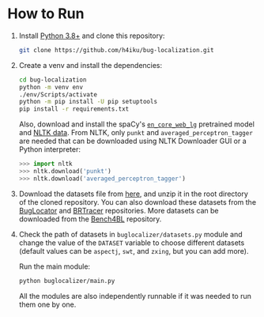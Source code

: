 # How to Run

1. Install [Python 3.8+](https://www.python.org/) and clone this repository:

    ```bash
    git clone https://github.com/h4iku/bug-localization.git
    ```

2. Create a venv and install the dependencies:

    ```bash
    cd bug-localization
    python -m venv env
    ./env/Scripts/activate
    python -m pip install -U pip setuptools
    pip install -r requirements.txt
    ```

    Also, download and install the spaCy's [`en_core_web_lg`](https://spacy.io/models/en#en_core_web_lg) pretrained model and [NLTK data](http://www.nltk.org/data.html). From NLTK, only `punkt` and `averaged_perceptron_tagger` are needed that can be downloaded using NLTK Downloader GUI or a Python interpreter:

    ```python
    >>> import nltk
    >>> nltk.download('punkt')
    >>> nltk.download('averaged_perceptron_tagger')
    ```

3. Download the datasets file from [here](http://www.mediafire.com/file/5x0vjnno666ynst/data.zip/file), and unzip it in the root directory of the cloned repository. You can also download these datasets from the [BugLocator](https://code.google.com/archive/p/bugcenter/downloads) and [BRTracer](https://sourceforge.net/projects/brtracer/files/) repositories. More datasets can be downloaded from the [Bench4BL](https://github.com/exatoa/Bench4BL) repository.

4. Check the path of datasets in `buglocalizer/datasets.py` module and change the value of the `DATASET` variable to choose different datasets (default values can be `aspectj`, `swt`, and `zxing`, but you can add more).

    Run the main module:

    ```bash
    python buglocalizer/main.py
    ```

    All the modules are also independently runnable if it was needed to run them one by one.
